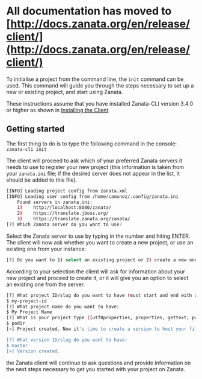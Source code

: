 All documentation has moved to [http://docs.zanata.org/en/release/client/](http://docs.zanata.org/en/release/client/)
============

To initialise a project from the command line, the `init` command can be used. This command will guide you through the steps necessary to set up a new or existing project, and start using Zanata.

These instructions assume that you have installed Zanata-CLI version 3.4.0 or higher as shown in [Installing the Client](/#installation).



## Getting started

The first thing to do is to type the following command in the console: `zanata-cli init`

The client will proceed to ask which of your preferred Zanata servers it needs to use to register your new project (this information is taken from your `zanata.ini` file; if the desired server does not appear in the list, it should be added to this file).

```bash
[INFO] Loading project config from zanata.xml
[INFO] Loading user config from /home/camunoz/.config/zanata.ini
    Found servers in zanata.ini:
    1)    http://localhost:8080/zanata/
    2)    https://translate.jboss.org/
    3)    https://translate.zanata.org/zanata/
[?] Which Zanata server do you want to use?
```

Select the Zanata server to use by typing in the number and hiting ENTER. The client will now ask whether you want to create a new project, or use an existing one from your instance:

```bash
[?] Do you want to 1) select an existing project or 2) create a new one (1/2)?
```

According to your selection the client will ask for information about your new project and proceed to create it, or it will give you an option to select an existing one from the server.

```bash
[?] What project ID/slug do you want to have (must start and end with a letter or number, and contain only letters, numbers, underscores and hyphens):
$ my-project-id
[?] What project name do you want to have:
$ My Project Name
[?] What is your project type ([utf8properties, properties, gettext, podir, xliff, xml, file])?
$ podir
[>] Project created. Now it's time to create a version to host your files.

[?] What version ID/slug do you want to have:
$ master
[>] Version created.
```

the Zanata client will continue to ask questions and provide information on the next steps necessary to get you started with your project on Zanata.